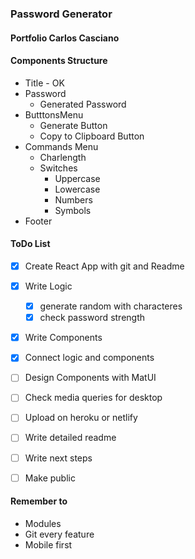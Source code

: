 ### Password Generator
#### Portfolio Carlos Casciano

#### Components Structure
- Title - OK
- Password 
    - Generated Password
- ButttonsMenu
    - Generate Button
    - Copy to Clipboard Button
- Commands Menu
    - Charlength
    - Switches
        - Uppercase
        - Lowercase
        - Numbers
        - Symbols
- Footer

#### ToDo List
- [X] Create React App with git and Readme
- [X] Write Logic
    - [X] generate random with characteres
    - [X] check password strength
- [X] Write Components
- [X] Connect logic and components
- [ ] Design Components with MatUI
- [ ] Check media queries for desktop
- [ ] Upload on heroku or netlify
- [ ] Write detailed readme
- [ ] Write next steps
- [ ] Make public


#### Remember to
- Modules
- Git every feature
- Mobile first

